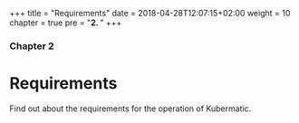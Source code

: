 +++
title = "Requirements"
date = 2018-04-28T12:07:15+02:00
weight = 10
chapter = true
pre = "<b>2. </b>"
+++

### Chapter 2

# Requirements

Find out about the requirements for the operation of Kubermatic.
